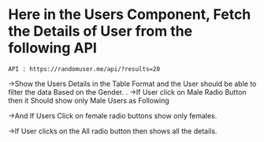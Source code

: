 

# Here in the Users Component, Fetch the Details of User from the following API 
	API : https://randomuser.me/api/?results=20


->Show the Users Details in the Table Format and the User should be able to filter the data Based on the Gender.
.
->If User click on Male Radio Button then it Should show only Male Users as Following

->And If Users Click on female radio buttons show only females.

->If User clicks on the All radio button then shows all the details.
